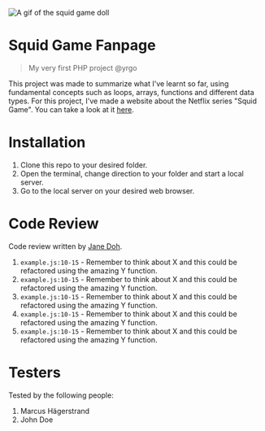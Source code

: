 ![A gif of the squid game doll](https://media.giphy.com/media/yHEu9sPsWveuW4vG7G/giphy.gif)

# Squid Game Fanpage

> My very first PHP project @yrgo

This project was made to summarize what I've learnt so far, using fundamental concepts such as loops, arrays, functions and different data types. For this project, I've made a website about the Netflix series "Squid Game". You can take a look at it [here](www.susannelam.se).

# Installation

1. Clone this repo to your desired folder.
2. Open the terminal, change direction to your folder and start a local server.
3. Go to the local server on your desired web browser.

# Code Review

Code review written by [Jane Doh](https://github.com/username).

1. `example.js:10-15` - Remember to think about X and this could be refactored using the amazing Y function.
2. `example.js:10-15` - Remember to think about X and this could be refactored using the amazing Y function.
3. `example.js:10-15` - Remember to think about X and this could be refactored using the amazing Y function.
4. `example.js:10-15` - Remember to think about X and this could be refactored using the amazing Y function.
5. `example.js:10-15` - Remember to think about X and this could be refactored using the amazing Y function.

# Testers

Tested by the following people:

1. Marcus Hägerstrand
2. John Doe
